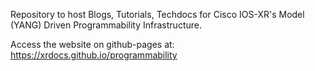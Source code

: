 
Repository to host Blogs, Tutorials, Techdocs for Cisco IOS-XR's Model (YANG) Driven Programmability Infrastructure.

Access the website on github-pages at: https://xrdocs.github.io/programmability
